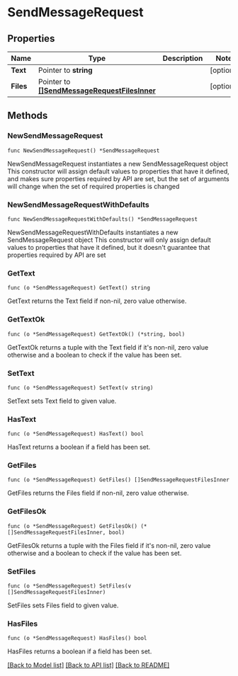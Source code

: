 # SendMessageRequest

## Properties

Name | Type | Description | Notes
------------ | ------------- | ------------- | -------------
**Text** | Pointer to **string** |  | [optional] 
**Files** | Pointer to [**[]SendMessageRequestFilesInner**](SendMessageRequestFilesInner.md) |  | [optional] 

## Methods

### NewSendMessageRequest

`func NewSendMessageRequest() *SendMessageRequest`

NewSendMessageRequest instantiates a new SendMessageRequest object
This constructor will assign default values to properties that have it defined,
and makes sure properties required by API are set, but the set of arguments
will change when the set of required properties is changed

### NewSendMessageRequestWithDefaults

`func NewSendMessageRequestWithDefaults() *SendMessageRequest`

NewSendMessageRequestWithDefaults instantiates a new SendMessageRequest object
This constructor will only assign default values to properties that have it defined,
but it doesn't guarantee that properties required by API are set

### GetText

`func (o *SendMessageRequest) GetText() string`

GetText returns the Text field if non-nil, zero value otherwise.

### GetTextOk

`func (o *SendMessageRequest) GetTextOk() (*string, bool)`

GetTextOk returns a tuple with the Text field if it's non-nil, zero value otherwise
and a boolean to check if the value has been set.

### SetText

`func (o *SendMessageRequest) SetText(v string)`

SetText sets Text field to given value.

### HasText

`func (o *SendMessageRequest) HasText() bool`

HasText returns a boolean if a field has been set.

### GetFiles

`func (o *SendMessageRequest) GetFiles() []SendMessageRequestFilesInner`

GetFiles returns the Files field if non-nil, zero value otherwise.

### GetFilesOk

`func (o *SendMessageRequest) GetFilesOk() (*[]SendMessageRequestFilesInner, bool)`

GetFilesOk returns a tuple with the Files field if it's non-nil, zero value otherwise
and a boolean to check if the value has been set.

### SetFiles

`func (o *SendMessageRequest) SetFiles(v []SendMessageRequestFilesInner)`

SetFiles sets Files field to given value.

### HasFiles

`func (o *SendMessageRequest) HasFiles() bool`

HasFiles returns a boolean if a field has been set.


[[Back to Model list]](../README.md#documentation-for-models) [[Back to API list]](../README.md#documentation-for-api-endpoints) [[Back to README]](../README.md)


